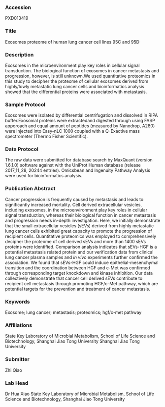 ### Accession
PXD013419

### Title
Exosomes proteome of human lung cancer cell lines 95C and 95D

### Description
Exosomes in the microenvironment play key roles in cellular signal transduction. The biological function of exosomes in cancer metastasis and progression, however, is still unknown.We used quantitative proteomics in this study to decipher the proteome of cellular exosomes derived from highly/lowly metastatic lung cancer cells and bioinformatics analysis showed that the differential proteins were associated with metastasis.

### Sample Protocol
Exosomes were isolated by differential centrifugation and dissolved in RIPA buffer.Exosomal proteins were extractedand digested through using FASP apporoach and equal amount of peptides (measured by Nanodrop, A280) were injected into Easy-nLC 1000 coupled with a Q-Exactive mass spectrometer (Thermo Fisher Scientific).

### Data Protocol
The raw data were submitted for database search by MaxQuant (version 1.6.1.0) software against with the UniProt Human database (release 2017_11_28, 20244 entries). Omicsbean and Ingenuity Pathway Analysis were used for bioinformatics analysis.

### Publication Abstract
Cancer progression is frequently caused by metastasis and leads to significantly increased mortality. Cell derived extracellular vesicles, including exosomes, in the microenvironment play key roles in cellular signal transduction, whereas their biological function in cancer metastasis and progression needs in-depth investigation. Here, we initially demonstrate that the small extracellular vesicles (sEVs) derived from highly metastatic lung cancer cells exhibited great capacity to promote the progression of recipient cells. Quantitative proteomics was employed to comprehensively decipher the proteome of cell derived sEVs and more than 1400 sEVs proteins were identified. Comparison analysis indicates that sEVs-HGF is a potential metastasis related protein and our verification data from clinical lung cancer plasma samples and <i>in vivo</i> experiments further confirmed the association. We found that sEVs-HGF could induce epithelial-mesenchymal transition and the coordination between HGF and c-Met was confirmed through corresponding target knockdown and kinase inhibition. Our data collectively demonstrate that cancer cell derived sEVs contribute to recipient cell metastasis through promoting HGF/c-Met pathway, which are potential targets for the prevention and treatment of cancer metastasis.

### Keywords
Exosome; lung cancer; metastasis; proteomics; hgf/c-met pathway

### Affiliations
State Key Laboratory of Microbial Metabolism, School of Life Science and Biotechnology, Shanghai Jiao Tong University
Shanghai Jiao Tong University

### Submitter
Zhi Qiao

### Lab Head
Dr Hua Xiao
State Key Laboratory of Microbial Metabolism, School of Life Science and Biotechnology, Shanghai Jiao Tong University


